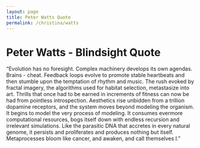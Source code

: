 ```yaml
---
layout: page
title: Peter Watts Quote
permalink: /christina/watts
---
```


# Peter Watts - Blindsight Quote


“Evolution has no foresight. Complex machinery develops its own agendas. Brains - cheat. Feedback loops evolve to promote stable heartbeats and then stumble upon the temptation of rhythm and music. The rush evoked by fractal imagery, the algorithms used for habitat selection, metastasize into art. Thrills that once had to be earned in increments of fitness can now be had from pointless introspection. Aesthetics rise unbidden from a trillion dopamine receptors, and the system moves beyond modeling the organism. It begins to model the very process of modeling. It consumes evermore computational resources, bogs itself down with endless recursion and irrelevant simulations. Like the parasitic DNA that accretes in every natural genome, it persists and proliferates and produces nothing but itself. Metaprocesses bloom like cancer, and awaken, and call themselves I.”
